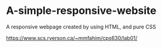 # A-simple-responsive-website
A responsive webpage created by using HTML, and pure CSS

https://www.scs.ryerson.ca/~mmfahim/cps630/lab01/
